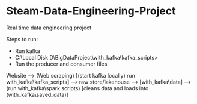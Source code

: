 # Steam-Data-Engineering-Project
Real time data engineering project

Steps to run:
- Run kafka
- C:\Local Disk D\BigDataProject\with_kafka\kafka_scripts>
- Run the producer and consumer files


Website --> (Web scraping) [(start kafka locally) run with_kafka\kafka_scripts] --> raw store/lakehouse --> [with_kafka\data] --> (run with_kafka\spark scripts) [cleans data and loads into (with_kafka\saved_data)]